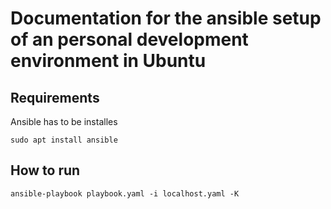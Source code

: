 # Documentation for the ansible setup of an personal development environment in Ubuntu

## Requirements
Ansible has to be installes
```console
sudo apt install ansible
```

## How to run
```console
ansible-playbook playbook.yaml -i localhost.yaml -K
```
